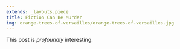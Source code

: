```yaml
---
extends: _layouts.piece
title: Fiction Can Be Murder
img: orange-trees-of-versailles/orange-trees-of-versailles.jpg
---
```


This post is *profoundly* interesting.

